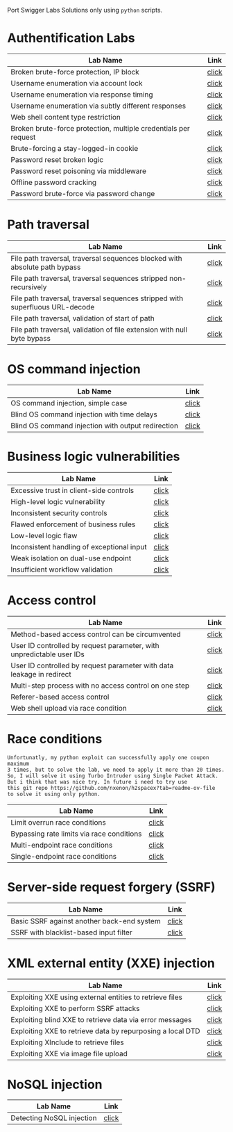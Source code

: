 Port Swigger Labs Solutions only using `python` scripts.


# Authentification Labs
|Lab Name|Link|
|---|---|
|Broken brute-force protection, IP block|[click](ServerSide/Authentification/Broken%20brute-force%20protection%2C%20IP%20block/solve.py)|
|Username enumeration via account lock|[click](/ServerSide/Authentification/Username%20enumeration%20via%20account%20lock/solve.py)|
|Username enumeration via response timing|[click](/ServerSide/Authentification/Username%20enumeration%20via%20response%20timing/solve.py)|
|Username enumeration via subtly different responses|[click](/ServerSide/Authentification/Username%20enumeration%20via%20subtly%20different%20responses/solve.py)|
|Web shell content type restriction|[click](https://github.com/NOZ1000/PortSwiggerSolutions/blob/main/ServerSide/FileUpload/web_shell_content_type_rest/solve.py)|
|Broken brute-force protection, multiple credentials per request|[click](/ServerSide/Authentification/Broken%20brute-force%20protection,%20multiple%20credentials%20per%20request/solve.py)|
|Brute-forcing a stay-logged-in cookie|[click](/ServerSide/Authentification/Brute-forcing%20a%20stay-logged-in%20cookie/solve.py)|
|Password reset broken logic|[click](/ServerSide/Authentification/Password%20reset%20broken%20logic/solve.py)|
|Password reset poisoning via middleware|[click](/ServerSide/Authentification/Password%20reset%20poisoning%20via%20middleware/solve.py)|
|Offline password cracking|[click](/ServerSide/Authentification/Offline%20password%20cracking/solve.py)|
|Password brute-force via password change|[click](/ServerSide/Authentification/Password%20brute-force%20via%20password%20change/solve.py)|

# Path traversal
|Lab Name|Link|
|---|---|
|File path traversal, traversal sequences blocked with absolute path bypass|[click](/ServerSide/PathTraversal/File%20path%20traversal,%20traversal%20sequences%20blocked%20with%20absolute%20path%20bypass/solve.py)|
|File path traversal, traversal sequences stripped non-recursively|[click](/ServerSide/PathTraversal/File%20path%20traversal,%20traversal%20sequences%20stripped%20non-recursively/solve.py)|
|File path traversal, traversal sequences stripped with superfluous URL-decode|[click](/ServerSide/PathTraversal/File%20path%20traversal,%20traversal%20sequences%20stripped%20with%20superfluous%20URL-decode/solve.py)|
|File path traversal, validation of start of path|[click](/ServerSide/PathTraversal/File%20path%20traversal,%20validation%20of%20start%20of%20path/solve.py)|
|File path traversal, validation of file extension with null byte bypass|[click](/ServerSide/PathTraversal/File%20path%20traversal,%20validation%20of%20file%20extension%20with%20null%20byte%20bypass/solve.py)|

# OS command injection
|Lab Name|Link|
|---|---|
|OS command injection, simple case|[click](/ServerSide/OS%20command%20injection/OS%20command%20injection,%20simple%20case/solve.py)|
|Blind OS command injection with time delays|[click](/ServerSide/OS%20command%20injection/Blind%20OS%20command%20injection%20with%20time%20delays/solve.py)|
|Blind OS command injection with output redirection|[click](/ServerSide/OS%20command%20injection/Blind%20OS%20command%20injection%20with%20output%20redirection/solve.py)|

# Business logic vulnerabilities
|Lab Name|Link|
|---|---|
|Excessive trust in client-side controls|[click](/ServerSide/Business%20logic%20vulnerabilities/Excessive%20trust%20in%20client-side%20controls/solve.py)|
|High-level logic vulnerability|[click](/ServerSide/Business%20logic%20vulnerabilities/High-level%20logic%20vulnerability/solve.py)|
|Inconsistent security controls|[click](/ServerSide/Business%20logic%20vulnerabilities/Inconsistent%20security%20controls/solve.py)|
|Flawed enforcement of business rules|[click](/ServerSide/Business%20logic%20vulnerabilities/Flawed%20enforcement%20of%20business%20rules/solve.py)|
|Low-level logic flaw|[click](/ServerSide/Business%20logic%20vulnerabilities/Low-level%20logic%20flaw/solve.py)|
|Inconsistent handling of exceptional input|[click](/ServerSide/Business%20logic%20vulnerabilities/Inconsistent%20handling%20of%20exceptional%20input/solve.py)|
|Weak isolation on dual-use endpoint|[click](/ServerSide/Business%20logic%20vulnerabilities/Weak%20isolation%20on%20dual-use%20endpoint/solve.py)
|Insufficient workflow validation|[click](/ServerSide/Business%20logic%20vulnerabilities/Insufficient%20workflow%20validation/solve.md)|

# Access control
|Lab Name|Link|
|---|---|
|Method-based access control can be circumvented|[click](/ServerSide/AccessControl/Method-based%20access%20control%20can%20be%20circumvented/solve.py)|
|User ID controlled by request parameter, with unpredictable user IDs|[click](/ServerSide/AccessControl/User%20ID%20controlled%20by%20request%20parameter,%20with%20unpredictable%20user%20IDs%20/solve.py)|
|User ID controlled by request parameter with data leakage in redirect|[click](/ServerSide/AccessControl/User%20ID%20controlled%20by%20request%20parameter%20with%20data%20leakage%20in%20redirect/solve.py)|
|Multi-step process with no access control on one step|[click](/ServerSide/AccessControl/Multi-step%20process%20with%20no%20access%20control%20on%20one%20step/solve.py)|
|Referer-based access control|[click](/ServerSide/AccessControl/Referer-based%20access%20control/solve.py)|
|Web shell upload via race condition|[click](/ServerSide/FileUpload/Web%20shell%20upload%20via%20race%20condition/solve.py)|

# Race conditions
    Unfortunatly, my python exploit can successfully apply one coupon maximum 
    3 times, but to solve the lab, we need to apply it more than 20 times.
    So, I will solve it using Turbo Intruder using Single Packet Attack. 
    But i think that was nice try. In future i need to try use 
    this git repo https://github.com/nxenon/h2spacex?tab=readme-ov-file 
    to solve it using only python.
|Lab Name|Link|
|---|---|
|Limit overrun race conditions|[click](/ServerSide/Race%20conditions/Limit%20overrun%20race%20conditions/solve.py)|
|Bypassing rate limits via race conditions|[click](/ServerSide/Race%20conditions/Bypassing%20rate%20limits%20via%20race%20conditions/solve.md)|
|Multi-endpoint race conditions|[click](/ServerSide/Race%20conditions/Multi-endpoint%20race%20conditions/solve.md)|
|Single-endpoint race conditions|[click](/ServerSide/Race%20conditions/Single-endpoint%20race%20conditions/solve.md)|


# Server-side request forgery (SSRF)

|Lab Name|Link|
|---|---|
|Basic SSRF against another back-end system|[click](/ServerSide/SSRF/Basic%20SSRF%20against%20another%20back-end%20system/solve.py)|
|SSRF with blacklist-based input filter|[click](/ServerSide/SSRF/SSRF%20with%20blacklist-based%20input%20filter/solve.py)|

# XML external entity (XXE) injection

|Lab Name|Link|
|---|---|
|Exploiting XXE using external entities to retrieve files|[click](/ServerSide/XXE/Exploiting%20XXE%20using%20external%20entities%20to%20retrieve%20files/solve.py)|
|Exploiting XXE to perform SSRF attacks|[click](/ServerSide/XXE/Exploiting%20XXE%20to%20perform%20SSRF%20attacks/solve.py)|
|Exploiting blind XXE to retrieve data via error messages|[click](/ServerSide/XXE/Exploiting%20blind%20XXE%20to%20retrieve%20data%20via%20error%20messages/solve.py)|
|Exploiting XXE to retrieve data by repurposing a local DTD|[click](/ServerSide/XXE/Exploiting%20XXE%20to%20retrieve%20data%20by%20repurposing%20a%20local%20DTD/solve.py)|
|Exploiting XInclude to retrieve files|[click](/ServerSide/XXE/Exploiting%20XInclude%20to%20retrieve%20files/solve.py)|
|Exploiting XXE via image file upload|[click](/ServerSide/XXE/Exploiting%20XXE%20via%20image%20file%20upload/solve.py)|

# NoSQL injection
|Lab Name|Link|
|---|---|
|Detecting NoSQL injection|[click](/ServerSide/NoSQL/Detecting%20NoSQL%20injection/solve.py)|